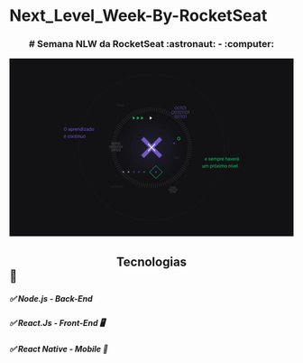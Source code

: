 # Next_Level_Week-By-RocketSeat

<center><h3># Semana NLW da RocketSeat :astronaut: - :computer:</h3></center>

![NLW](/Image/1440x900.jpg)

## <center>Tecnologias</center> :call_me_hand:

##### :white_check_mark: Node.js - Back-End
##### :white_check_mark: React.Js - Front-End :desktop_computer: 
##### :white_check_mark: React Native - Mobile :iphone: 
